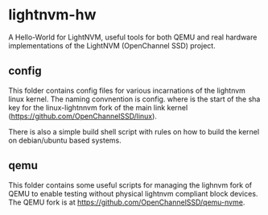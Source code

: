 # lightnvm-hw
A Hello-World for LightNVM, useful tools for both QEMU and real
hardware implementations of the LightNVM (OpenChannel SSD) project.

## config

This folder contains config files for various incarnations of the
lightnvm linux kernel. The naming convnention is config.<sha> where
<sha> is the start of the sha key for the linux-lightnnvm fork of the
main link kernel (https://github.com/OpenChannelSSD/linux). 

There is also a simple build shell script with rules on how to build
the kernel on debian/ubuntu based systems.

## qemu

This folder contains some useful scripts for managing the lighnvm fork
of QEMU to enable testing without physical lightnvm compliant block
devices. The QEMU fork is at
https://github.com/OpenChannelSSD/qemu-nvme. 